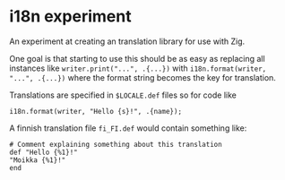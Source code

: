 # i18n experiment

An experiment at creating an translation library for use with Zig.

One goal is that starting to use this should be as easy as
replacing all instances like `writer.print("...", .{...})`
with `i18n.format(writer, "...", .{...})`
where the format string becomes the key for translation.

Translations are specified in `$LOCALE.def` files so for code like
```zig
i18n.format(writer, "Hello {s}!", .{name});
```
A finnish translation file `fi_FI.def` would contain something like:
```
# Comment explaining something about this translation
def "Hello {%1}!"
"Moikka {%1}!"
end
```